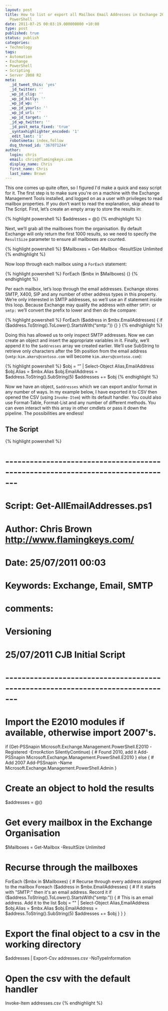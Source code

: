 ```yaml
---
layout: post
title: How to list or export all Mailbox Email Addresses in Exchange 2007/2010 using
  PowerShell
date: 2011-07-25 00:03:19.000000000 +10:00
type: post
published: true
status: publish
categories:
- Technology
tags:
- Automation
- Exchange
- PowerShell
- Scripting
- Server 2008 R2
meta:
  _jd_tweet_this: 'yes'
  _jd_twitter: ''
  _wp_jd_clig: ''
  _wp_jd_bitly: ''
  _wp_jd_wp: ''
  _wp_jd_yourls: ''
  _wp_jd_url: ''
  _wp_jd_target: ''
  _jd_wp_twitter: ''
  _jd_post_meta_fixed: 'true'
  _syntaxhighlighter_encoded: '1'
  _edit_last: '1'
  robotsmeta: index,follow
  dsq_thread_id: '367071244'
author:
  login: chris
  email: chris@flamingkeys.com
  display_name: Chris
  first_name: Chris
  last_name: Brown
---
```

This one comes up quite often, so I figured I'd make a quick and easy script for it. The first step is to make sure you're on a machine with the Exchange Management Tools installed, and logged on as a user with privileges to read mailbox properties. If you don’t want to read the explanation, skip ahead to The Script.
First, let’s create an empty array to store the results in:

{% highlight powershell %}
$addresses = @()
{% endhighlight %}

Next, we’ll grab all the mailboxes from the organisation. By default Exchange will only return the first 1000 results, so we need to specify the `ResultSize` parameter to ensure all mailboxes are counted.

{% highlight powershell %}
$Mailboxes = Get-Mailbox -ResultSize Unlimited
{% endhighlight %}

Now loop through each mailbox using a `ForEach` statement:

{% highlight powershell %}
ForEach ($mbx in $Mailboxes) {}
{% endhighlight %}

Per each mailbox, let’s loop through the email addresses. Exchange stores SMTP, X400, SIP and any number of other address types in this property. We’re only interested in SMTP addresses, so we’ll use an if statement inside this loop. Because Exchange may qualify the address with either `SMTP:` or `smtp:` we’ll convert the prefix to lower and then do the compare:

{% highlight powershell %}
ForEach ($address in $mbx.EmailAddresses) {
    if ($address.ToString().ToLower().StartsWith(“smtp:”)) {}
}
{% endhighlight %}

Doing this has allowed us to only inspect SMTP addresses. Now we can create an object and insert the appropriate variables in it. Finally, we’ll append it to the `$addresses` array we created earlier. We’ll use SubString to retrieve only characters after the 5th position from the email address (`smtp:kim.akers@contoso.com` will become `kim.akers@contoso.com`):

{% highlight powershell %}
$obj = “” | Select-Object Alias,EmailAddress
$obj.Alias = $mbx.Alias
$obj.EmailAddress = $address.ToString().SubString(5)
$addresses += $obj
{% endhighlight %}

Now we have an object, `$addresses` which we can export and/or format in any number of ways. In my example below, I have exported it to CSV then opened the CSV (using `Invoke-Item`) with its default handler. You could also use Format-Table, Format-List and any number of different methods. You can even interact with this array in other cmdlets or pass it down the pipeline. The possibilities are endless!

## The Script

{% highlight powershell %}
# -------------------------------------------------------------------------------
# Script: Get-AllEmailAddresses.ps1
# Author: Chris Brown http://www.flamingkeys.com/
# Date: 25/07/2011 00:03
# Keywords: Exchange, Email, SMTP
# comments:
#
# Versioning
# 25/07/2011  CJB  Initial Script
#
# -------------------------------------------------------------------------------
# Import the E2010 modules if available, otherwise import 2007's.
if (Get-PSSnapin Microsoft.Exchange.Management.PowerShell.E2010 -Registered -ErrorAction SilentlyContinue) {
	# Found 2010, add it
	Add-PSSnapin Microsoft.Exchange.Management.PowerShell.E2010
} else {
	# Add 2007
	Add-PSSnapin -Name Microsoft.Exchange.Management.PowerShell.Admin
}
# Create an object to hold the results
$addresses = @()
# Get every mailbox in the Exchange Organisation
$Mailboxes = Get-Mailbox -ResultSize Unlimited
# Recurse through the mailboxes
ForEach ($mbx in $Mailboxes) {
	# Recurse through every address assigned to the mailbox
	Foreach ($address in $mbx.EmailAddresses) {
		# If it starts with &quot;SMTP:&quot; then it's an email address. Record it
		if ($address.ToString().ToLower().StartsWith(&quot;smtp:&quot;)) {
			# This is an email address. Add it to the list
			$obj = &quot;&quot; | Select-Object Alias,EmailAddress
			$obj.Alias = $mbx.Alias
			$obj.EmailAddress = $address.ToString().SubString(5)
			$addresses += $obj
		}
	}
}
# Export the final object to a csv in the working directory
$addresses | Export-Csv addresses.csv -NoTypeInformation
# Open the csv with the default handler
Invoke-Item addresses.csv
{% endhighlight %}
